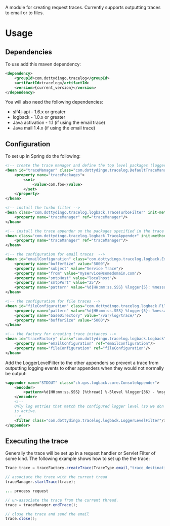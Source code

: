 A module for creating request traces. Currently supports outputting traces to email or to files.

# Usage
## Dependencies
To use add this maven dependency:

```xml
<dependency>
    <groupId>com.dottydingo.tracelog</groupId>
    <artifactId>tracelog</artifactId>
    <version>{current_version}</version>
</dependency>
```

You will also need the following dependencies:
* slf4j-api - 1.6.x or greater
* logback - 1.0.x or greater
* Java activation - 1.1 (if using the email trace)
* Java mail 1.4.x (if using the email trace)

## Configuration
To set up in Spring do the following:

```xml
<!-- create the trace manager and define the top level packages (loggers) that will be traced -->
<bean id="traceManager" class="com.dottydingo.tracelog.DefaultTraceManager">
    <property name="tracePackages">
        <set>
            <value>com.foo</value>
        </set>
    </property>
</bean>

<!-- install the turbo filter -->
<bean class="com.dottydingo.tracelog.logback.TraceTurboFilter" init-method="start">
    <property name="traceManager" ref="traceManager"/>
</bean>

<!-- install the trace appender on the packages specified in the trace manager -->
<bean class="com.dottydingo.tracelog.logback.TraceAppender" init-method="init">
    <property name="traceManager" ref="traceManager"/>
</bean>

<!-- the configuration for email traces  -->
<bean id="emailConfiguration" class="com.dottydingo.tracelog.logback.EmailConfiguration">
    <property name="bufferSize" value="5000"/>
    <property name="subject" value="Service Trace"/>
    <property name="from" value="myservice@somedomain.com"/>
    <property name="smtpHost" value="localhost"/>
    <property name="smtpPort" value="25"/>
    <property name="pattern" value="%d{HH:mm:ss.SSS} %logger{5}: %message%n"/>
</bean>

<!-- the configuration for file traces -->
<bean id="fileConfiguration" class="com.dottydingo.tracelog.logback.FileConfiguration">
    <property name="pattern" value="%d{HH:mm:ss.SSS} %logger{5}: %message%n"/>
    <property name="baseDirectory" value="/var/log/trace/"/>
    <property name="bufferSize" value="5000"/>
</bean>

<!-- the factory for creating trace instances -->
<bean id="traceFactory" class="com.dottydingo.tracelog.logback.LogbackTraceFactory">
    <property name="emailConfiguration" ref="emailConfiguration"/>
    <property name="fileConfiguration" ref="fileConfiguration"/>
</bean>
```

Add the LoggerLevelFilter to the other appenders so prevent a trace from outputting logging events
to other appenders when they would not normally be output: 

```xml
<appender name="STDOUT" class="ch.qos.logback.core.ConsoleAppender">
    <encoder>
        <pattern>%d{HH:mm:ss.SSS} [%thread] %-5level %logger{36} - %msg%n</pattern>
    </encoder>
    <!-- 
    Only log entries that match the configured logger level (so we don't leak to other appenders when a trace
    is active. 
    -->
    <filter class="com.dottydingo.tracelog.logback.LoggerLevelFilter"/>
</appender>
```

## Executing the trace
Generally the trace will be set up in a request handler or Servlet Filter of some kind. The following example
shows how to set up the the trace:

```java
Trace trace = traceFactory.createTrace(TraceType.email,"trace_destination@somedomain.com");

// associate the trace with the current tread
traceManager.startTrace(trace);

... process request

// un-associate the trace from the current thread.
trace = traceManager.endTrace();

// close the trace and send the email
trace.close();
```

